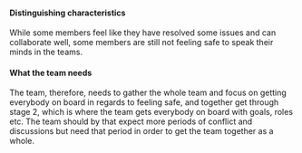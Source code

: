 #### Distinguishing characteristics
While some members feel like they have resolved some issues and can collaborate well, some members are still not feeling safe to speak their minds in the teams.

#### What the team needs
The team, therefore, needs to gather the whole team and focus on getting everybody on board in regards to feeling safe, and together get through stage 2, which is where the team gets everybody on board with goals, roles etc. The team should by that expect more periods of conflict and discussions but need that period in order to get the team together as a whole.

